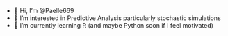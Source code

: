 - 👋 Hi, I’m @Paelle669
- 👀 I’m interested in Predictive Analysis particularly stochastic simulations
- 🌱 I’m currently learning R (and maybe Python soon if I feel motivated)

<!---
Paelle669/Paelle669 is a ✨ special ✨ repository because its `README.md` (this file) appears on your GitHub profile.
You can click the Preview link to take a look at your changes.
--->
